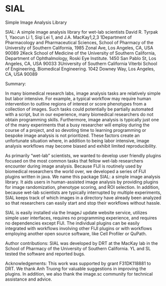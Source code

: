 # SIAL
Simple Image Analysis Library

SIAL: A simple image analysis library for wet-lab scientists
David R. Tyrpak 1, Yaocun Li 1, Siqi Lei 1, and J.A. MacKay1,2,3
1Department of Pharmacology and Pharmaceutical Sciences, School of Pharmacy of the University of Southern California, 1985 Zonal Ave, Los Angeles, CA, USA 90089 
2Keck School of Medicine of the University of Southern California, Department of Ophthalmology, Roski Eye Institute. 1450 San Pablo St, Los Angeles, CA, USA 90033
3University of Southern California Viterbi School of Engineering, Biomedical Engineering. 1042 Downey Way, Los Angeles, CA, USA 90089

Summary:

In many biomedical research labs, image analysis tasks are relatively simple but labor intensive. For example, a typical workflow may require human intervention to outline regions of interest or score phenotypes from a collection of images. Such tasks could potentially be partially automated with a script, but in our experience, many biomedical researchers do not obtain programming skills. Furthermore, image analysis is typically just one of the many experiments that a busy researcher will employ during the course of a project, and so devoting time to learning programming or bespoke image analysis is not prioritized. These factors create an unfortunate situation where, in addition to being labor intensive, image analysis workflows may become biased and exhibit limited reproducibility. 

As primarily “wet-lab” scientists, we wanted to develop user friendly plugins focused on the most common tasks that fellow wet-lab researchers encounter during image analysis.  Because FIJI is routinely used by biomedical researchers the world over, we developed a series of FIJI plugins written in java.  We name this package SIAL: a simple image analysis library. It aids users in human-assisted image analysis by providing plugins for image randomization, phenotype scoring, and ROI selection. In addition, because wet-lab scientists are typically interrupted by multiple experiments, SIAL keeps track of which images in a directory have already been analyzed so that researchers can easily start and stop their workflows without hassle.

SIAL is easily installed via the ImageJ update website service, utilizes simple user interfaces, requires no programming experience, and requires no dependencies except FIJI. The individual plugins can be easily integrated with workflows involving other FIJI plugins or with workflows employing another open source software, like Cell Profiler or QuPath. 

Author contributions:
SIAL was developed by DRT at the MacKay lab in the School of Pharmacy of the University of Southern California. YL and SL tested the software and reported bugs.

Acknowledgements:
This work was supported by grant F31DK118881 to DRT. We thank Anh Truong for valuable suggestions in improving the plugins. In addition, we also thank the image.sc community for technical assistance and advice.
